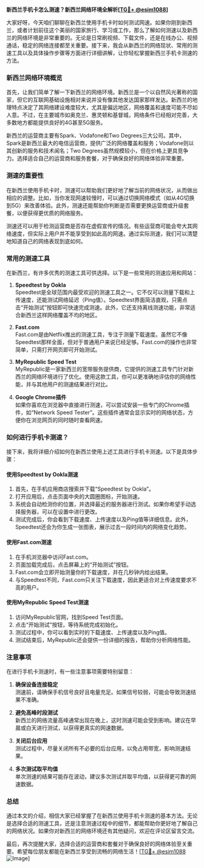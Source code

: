 **新西兰手机卡怎么测速？新西兰网络环境全解析[[TG💪+ @esim1088](https://t.me/s/esim1088)]**

大家好呀，今天咱们聊聊在新西兰使用手机卡时如何测试网速。如果你刚到新西兰，或者计划前往这个美丽的国家旅行、学习或工作，那么了解如何测速以及新西兰的网络环境是非常重要的。无论是日常刷视频、下载文件，还是在线办公、视频通话，稳定的网络连接都至关重要。接下来，我会从新西兰的网络现状、常用的测速工具以及具体操作步骤等方面进行详细讲解，让你轻松掌握新西兰手机卡测速的方法。

### 新西兰网络环境概览

首先，让我们简单了解一下新西兰的网络环境。新西兰是一个以自然风光著称的国家，但它的互联网基础设施相对来说并没有像其他发达国家那样发达。新西兰的地理特点决定了其网络建设难度较大，尤其是偏远地区，网络覆盖和速度可能不尽如人意。不过，在主要城市如奥克兰、惠灵顿和基督城，网络条件已经相对完善，大多数地方都能提供良好的4G甚至5G服务。

新西兰的运营商主要有Spark、Vodafone和Two Degrees三大公司。其中，Spark是新西兰最大的电信运营商，提供广泛的网络覆盖和服务；Vodafone则以其创新的服务和技术闻名；Two Degrees虽然规模较小，但在价格上更具竞争力。选择适合自己的运营商和服务套餐，对于确保良好的网络体验非常重要。

### 测速的重要性

在新西兰使用手机卡时，测速可以帮助我们更好地了解当前的网络状况，从而做出相应的调整。比如，当你发现网速较慢时，可以通过切换网络模式（如从4G切换到5G）来改善体验。此外，测速还能帮助你判断是否需要更换运营商或升级套餐，以便获得更优质的网络服务。

测速还可以用于检测运营商是否存在虚假宣传的情况。有些运营商可能会夸大其网络速度，但实际上用户并不能享受到如此高的网速。通过实际测速，我们可以清楚地知道自己的网络表现到底如何。

### 常用的测速工具

在新西兰，有许多优秀的测速工具可供选择。以下是一些常用的测速应用和网站：

1. **Speedtest by Ookla**  
   Speedtest是全球范围内最受欢迎的测速工具之一。它不仅可以测量下载和上传速度，还能测试网络延迟（Ping值）。Speedtest界面简洁直观，只需点击“开始测试”按钮即可快速完成测速。此外，它还支持离线测速功能，非常适合新西兰这样网络覆盖不均的地区。

2. **Fast.com**  
   Fast.com是由Netflix推出的测速工具，专注于测量下载速度。虽然它不像Speedtest那样全面，但对于普通用户来说已经足够。Fast.com的操作也非常简单，只需打开网页即可开始测试。

3. **MyRepublic Speed Test**  
   MyRepublic是一家新西兰的宽带服务提供商，它提供的测速工具专门针对新西兰的网络环境进行了优化。使用这款工具，你可以更准确地评估你的网络性能，并与其他用户的测速结果进行对比。

4. **Google Chrome插件**  
   如果你喜欢在浏览器中直接进行测速，可以尝试安装一些专门的Chrome插件，如“Network Speed Tester”。这些插件通常会显示实时的网络状态，方便你在浏览网页的同时随时查看网速。

### 如何进行手机卡测速？

接下来，我将详细介绍如何在新西兰使用上述工具进行手机卡测速。以下是具体步骤：

#### 使用Speedtest by Ookla测速

1. 首先，在手机应用商店搜索并下载“Speedtest by Ookla”。
2. 打开应用后，点击页面中央的大圆圈图标，开始测速。
3. 系统会自动检测你的位置，并选择最近的服务器进行测试。如果你希望手动选择服务器，可以在设置中进行更改。
4. 测试完成后，你会看到下载速度、上传速度以及Ping值等详细信息。此外，Speedtest还会为你生成一张图表，展示过去一段时间内的网络变化趋势。

#### 使用Fast.com测速

1. 在手机浏览器中访问Fast.com。
2. 页面加载完成后，点击屏幕上的“开始测试”按钮。
3. Fast.com会立即开始测量你的下载速度，并在几秒钟内给出结果。
4. 与Speedtest不同，Fast.com只关注下载速度，因此更适合对上传速度要求不高的用户。

#### 使用MyRepublic Speed Test测速

1. 访问MyRepublic官网，找到Speed Test页面。
2. 点击“开始测试”按钮，等待系统完成初始化。
3. 测试过程中，你可以看到实时的下载速度、上传速度以及Ping值。
4. 测试结束后，MyRepublic还会提供一份详细的报告，帮助你分析网络性能。

### 注意事项

在进行手机卡测速时，有一些注意事项需要特别留意：

1. **确保设备连接稳定**  
   测速前，请确保手机信号良好且电量充足。如果信号较弱，可能会导致测速结果不准确。

2. **避免高峰时段测试**  
   新西兰的网络流量高峰通常出现在晚上，这时测速可能会受到影响。建议在早晨或白天进行测试，以获得更真实的网速数据。

3. **关闭后台应用**  
   测试过程中，尽量关闭所有不必要的后台应用，以免占用带宽，影响测速结果。

4. **多次测试取平均值**  
   单次测速的结果可能存在波动，建议多次测试并取平均值，以获得更可靠的网速数据。

### 总结

通过本文的介绍，相信大家已经掌握了在新西兰使用手机卡测速的基本方法。无论是选择合适的测速工具，还是注意测速过程中的细节，都能帮助你更好地了解自己的网络状况。如果你对新西兰的网络环境还有其他疑问，欢迎在评论区留言交流。

最后，再次提醒大家，选择合适的运营商和套餐对于确保良好的网络体验至关重要。希望每位朋友都能在新西兰享受到流畅的网络生活！[[TG💪+ @esim1088](https://t.me/s/esim1088) ![Image](https://i.postimg.cc/4NQfJmqS/Snipaste-2025-05-13-00-14-12.png)]